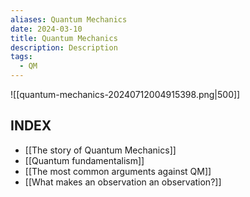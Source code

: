 ```yaml
---
aliases: Quantum Mechanics
date: 2024-03-10
title: Quantum Mechanics
description: Description
tags:
  - QM
---
```





![[quantum-mechanics-20240712004915398.png|500]]


## INDEX

- [[The story of Quantum Mechanics]]
- [[Quantum fundamentalism]]
- [[The most common arguments against QM]]
- [[What makes an observation an observation?]]
